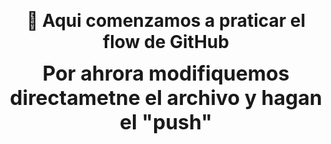 <p align="center">
  <strong style="font-size: 28px;">👋 Aqui comenzamos a praticar el flow de GitHub </strong>
</p>
<p align="center">
  <strong style="font-size: 32px;">Por ahrora modifiquemos directametne el archivo y hagan el "push" </strong>
</p>
<br>
